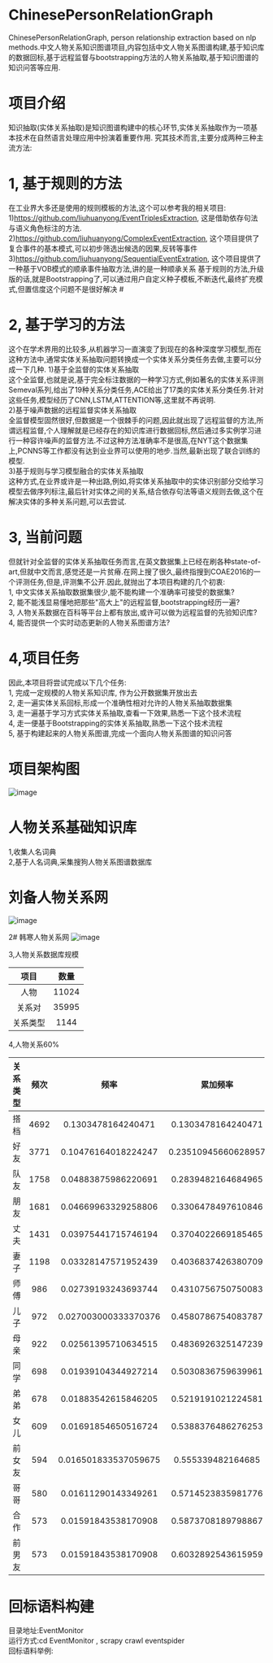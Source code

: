 # ChinesePersonRelationGraph
ChinesePersonRelationGraph, person relationship extraction based on nlp methods.中文人物关系知识图谱项目,内容包括中文人物关系图谱构建,基于知识库的数据回标,基于远程监督与bootstrapping方法的人物关系抽取,基于知识图谱的知识问答等应用.

# 项目介绍
知识抽取(实体关系抽取)是知识图谱构建中的核心环节,实体关系抽取作为一项基本技术在自然语言处理应用中扮演着重要作用.
究其技术而言,主要分成两种三种主流方法:    
# 1, 基于规则的方法  
   在工业界大多还是使用的规则模板的方法,这个可以参考我的相关项目:  
   1)https://github.com/liuhuanyong/EventTriplesExtraction, 这是借助依存句法与语义角色标注的方法.       
   2)https://github.com/liuhuanyong/ComplexEventExtraction, 这个项目提供了复合事件的基本模式,可以初步筛选出候选的因果,反转等事件    
   3)https://github.com/liuhuanyong/SequentialEventExtration, 这个项目提供了一种基于VOB模式的顺承事件抽取方法,讲的是一种顺承关系 
   基于规则的方法,升级版的话,就是Bootstrapping了,可以通过用户自定义种子模板,不断迭代,最终扩充模式,但置信度这个问题不是很好解决    #
# 2, 基于学习的方法  
   这个在学术界用的比较多,从机器学习一直演变了到现在的各种深度学习模型,而在这种方法中,通常实体关系抽取问题转换成一个实体关系分类任务去做,主要可以分成一下几种.
   1)基于全监督的实体关系抽取  
   这个全监督,也就是说,基于完全标注数据的一种学习方式,例如著名的实体关系评测Semeval系列,给出了19种关系分类任务,ACE给出了17类的实体关系分类任务.针对这些任务,模型经历了CNN,LSTM,ATTENTION等,这里就不再说明.  
   2)基于噪声数据的远程监督实体关系抽取  
   全监督模型固然很好,但数据是一个很棘手的问题,因此就出现了远程监督的方法,所谓远程监督,个人理解就是已经存在的知识库进行数据回标,然后通过多实例学习进行一种容许噪声的监督方法.不过这种方法准确率不是很高,在NYT这个数据集上,PCNNS等工作都没有达到业业界可以使用的地步.当然,最新出现了联合训练的模型.    
   3)基于规则与学习模型融合的实体关系抽取  
   这种方式,在业界或许是一种出路,例如,将实体关系抽取中的实体识别部分交给学习模型去做序列标注,最后针对实体之间的关系,结合依存句法等语义规则去做,这个在解决实体的多种关系问题,可以去尝试.  
# 3, 当前问题 
但就针对全监督的实体关系抽取任务而言,在英文数据集上已经在刷各种state-of-art,但就中文而言,感觉还是一片贫瘠.在网上搜了很久,最终指搜到COAE2016的一个评测任务,但是,评测集不公开.因此,就抛出了本项目构建的几个初衷:  
1, 中文实体关系抽取数据集很少,能不能构建一个准确率可接受的数据集?    
2, 能不能浅显易懂地把那些"高大上"的远程监督,bootstrapping经历一遍?   
3, 人物关系数据在百科等平台上都有放出,或许可以做为远程监督的先验知识库?    
4, 能否提供一个实时动态更新的人物关系图谱方法?  
# 4,项目任务
因此,本项目将尝试完成以下几个任务:  
1, 完成一定规模的人物关系知识库, 作为公开数据集开放出去  
2, 走一遍实体关系回标,形成一个准确性相对允许的人物关系抽取数据集  
3, 走一遍基于学习方式实体关系抽取,查看一下效果,熟悉一下这个技术流程    
4, 走一便基于Bootstrapping的实体关系抽取,熟悉一下这个技术流程  
5, 基于构建起来的人物关系图谱,完成一个面向人物关系图谱的知识问答  

# 项目架构图
![image](https://github.com/liuhuanyong/ChinesePersonRelationGraph/blob/master/image/project_route.png)


# 人物关系基础知识库
1,收集人名词典  
2,基于人名词典,采集搜狗人物关系图谱数据库  

# 刘备人物关系网
![image](https://github.com/liuhuanyong/ChinesePersonRelationGraph/blob/master/image/person_graph1.png)

2#  韩寒人物关系网
![image](https://github.com/liuhuanyong/ChinesePersonRelationGraph/blob/master/image/rel_graph2.png)

3,人物关系数据库规模

|项目|数量|
|:--:|:--:|
|人物|11024|
|关系对|35995|
|关系类型|1144|

4,人物关系60%

|关系类型|	频次|	频率|	累加频率|
|:--:|:--:|:--:|:--:|
|搭档	|4692|	0.1303478164240471|	0.1303478164240471|
|好友	|3771|	0.10476164018224247|	0.23510945660628957|
|队友	|1758|	0.04883875986220691	|0.2839482164684965|
|朋友	|1681|	0.04669963329258806	|0.3306478497610846|
|丈夫	|1431|	0.03975441715746194	|0.3704022669185465|
|妻子	|1198|	0.03328147571952439	|0.4036837426380709|
|师傅	|986|	0.02739193243693744	|0.4310756750750083|
|儿子	|972|	0.027003000333370376	|0.4580786754083787|
|母亲	|922|	0.02561395710634515	|0.4836926325147239|
|同学	|698|	0.01939104344927214	|0.5030836759639961|
|弟弟	|678|	0.01883542615846205	|0.5219191021224581|
|女儿	|609|	0.01691854650516724	|0.5388376486276253|
|前女友	|594|	0.016501833537059675	|0.555339482164685|
|哥哥	|580|	0.01611290143349261	|0.5714523835981776|
|合作	|573|	0.01591843538170908	|0.5873708189798867|
|前男友|	573|	0.01591843538170908	|0.6032892543615959|

# 回标语料构建
目录地址:EventMonitor  
运行方式:cd EventMonitor , scrapy crawl eventspider  
回标语料举例:


# 
